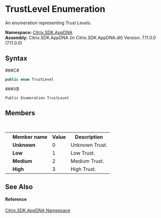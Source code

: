 # TrustLevel Enumeration
 

An enumeration representing Trust Levels.

**Namespace:**&nbsp;<a href="N_Citrix_SDK_AppDNA">Citrix.SDK.AppDNA</a><br />**Assembly:**&nbsp;Citrix.SDK.AppDNA (in Citrix.SDK.AppDNA.dll) Version: 7.11.0.0 (7.11.0.0)

## Syntax

###C#
```csharp
public enum TrustLevel
```

###VB
```vbnet
Public Enumeration TrustLevel
```


## Members
&nbsp;<table><tr><th></th><th>Member name</th><th>Value</th><th>Description</th></tr><tr><td /><td target="F:Citrix.SDK.AppDNA.TrustLevel.Unknown">**Unknown**</td><td>0</td><td>Unknown Trust.</td></tr><tr><td /><td target="F:Citrix.SDK.AppDNA.TrustLevel.Low">**Low**</td><td>1</td><td>Low Trust.</td></tr><tr><td /><td target="F:Citrix.SDK.AppDNA.TrustLevel.Medium">**Medium**</td><td>2</td><td>Medium Trust.</td></tr><tr><td /><td target="F:Citrix.SDK.AppDNA.TrustLevel.High">**High**</td><td>3</td><td>High Trust.</td></tr></table>

## See Also


#### Reference
<a href="N_Citrix_SDK_AppDNA">Citrix.SDK.AppDNA Namespace</a><br />